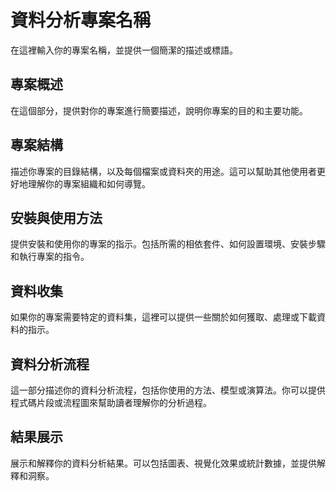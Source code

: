 # 資料分析專案名稱
在這裡輸入你的專案名稱，並提供一個簡潔的描述或標語。

## 專案概述
在這個部分，提供對你的專案進行簡要描述，說明你專案的目的和主要功能。

## 專案結構
描述你專案的目錄結構，以及每個檔案或資料夾的用途。這可以幫助其他使用者更好地理解你的專案組織和如何導覽。

## 安裝與使用方法
提供安裝和使用你的專案的指示。包括所需的相依套件、如何設置環境、安裝步驟和執行專案的指令。

## 資料收集
如果你的專案需要特定的資料集，這裡可以提供一些關於如何獲取、處理或下載資料的指示。

## 資料分析流程
這一部分描述你的資料分析流程，包括你使用的方法、模型或演算法。你可以提供程式碼片段或流程圖來幫助讀者理解你的分析過程。

## 結果展示
展示和解釋你的資料分析結果。可以包括圖表、視覺化效果或統計數據，並提供解釋和洞察。

